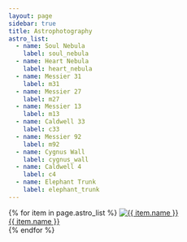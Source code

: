 ```yaml
---
layout: page
sidebar: true
title: Astrophotography
astro_list:
  - name: Soul Nebula
    label: soul_nebula
  - name: Heart Nebula
    label: heart_nebula
  - name: Messier 31
    label: m31
  - name: Messier 27
    label: m27
  - name: Messier 13
    label: m13
  - name: Caldwell 33
    label: c33
  - name: Messier 92
    label: m92
  - name: Cygnus Wall
    label: cygnus_wall
  - name: Caldwell 4
    label: c4
  - name: Elephant Trunk
    label: elephant_trunk
---
```


<div id="gallery">
{% for item in page.astro_list %}
  <a class="gallery-item" href="/astro/{{ item.label }}">
    <img src="/assets/astro/{{ item.label }}_small.jpg" alt="{{ item.name }}">
    <div class="overlay">
      <div class="text">{{ item.name }}</div>
    </div>
  </a>
{% endfor %}
</div>
